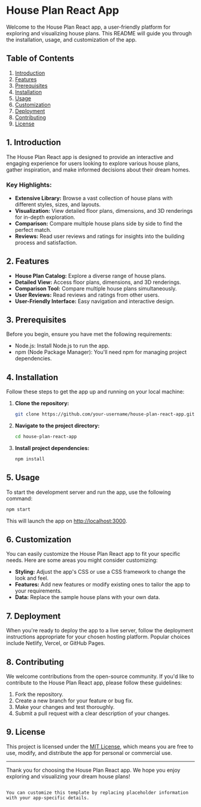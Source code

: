 # House Plan React App

Welcome to the House Plan React app, a user-friendly platform for exploring and visualizing house plans. This README will guide you through the installation, usage, and customization of the app.

## Table of Contents

1. [Introduction](#introduction)
2. [Features](#features)
3. [Prerequisites](#prerequisites)
4. [Installation](#installation)
5. [Usage](#usage)
6. [Customization](#customization)
7. [Deployment](#deployment)
8. [Contributing](#contributing)
9. [License](#license)

## 1. Introduction

The House Plan React app is designed to provide an interactive and engaging experience for users looking to explore various house plans, gather inspiration, and make informed decisions about their dream homes.

### Key Highlights:

- **Extensive Library:** Browse a vast collection of house plans with different styles, sizes, and layouts.
- **Visualization:** View detailed floor plans, dimensions, and 3D renderings for in-depth exploration.
- **Comparison:** Compare multiple house plans side by side to find the perfect match.
- **Reviews:** Read user reviews and ratings for insights into the building process and satisfaction.

## 2. Features

- **House Plan Catalog:** Explore a diverse range of house plans.
- **Detailed View:** Access floor plans, dimensions, and 3D renderings.
- **Comparison Tool:** Compare multiple house plans simultaneously.
- **User Reviews:** Read reviews and ratings from other users.
- **User-Friendly Interface:** Easy navigation and interactive design.

## 3. Prerequisites

Before you begin, ensure you have met the following requirements:

- Node.js: Install Node.js to run the app.
- npm (Node Package Manager): You'll need npm for managing project dependencies.

## 4. Installation

Follow these steps to get the app up and running on your local machine:

1. **Clone the repository:**

   ```bash
   git clone https://github.com/your-username/house-plan-react-app.git
   ```

2. **Navigate to the project directory:**

   ```bash
   cd house-plan-react-app
   ```

3. **Install project dependencies:**

   ```bash
   npm install
   ```

## 5. Usage

To start the development server and run the app, use the following command:

```bash
npm start
```

This will launch the app on [http://localhost:3000](http://localhost:3000).

## 6. Customization

You can easily customize the House Plan React app to fit your specific needs. Here are some areas you might consider customizing:

- **Styling:** Adjust the app's CSS or use a CSS framework to change the look and feel.
- **Features:** Add new features or modify existing ones to tailor the app to your requirements.
- **Data:** Replace the sample house plans with your own data.

## 7. Deployment

When you're ready to deploy the app to a live server, follow the deployment instructions appropriate for your chosen hosting platform. Popular choices include Netlify, Vercel, or GitHub Pages.

## 8. Contributing

We welcome contributions from the open-source community. If you'd like to contribute to the House Plan React app, please follow these guidelines:

1. Fork the repository.
2. Create a new branch for your feature or bug fix.
3. Make your changes and test thoroughly.
4. Submit a pull request with a clear description of your changes.

## 9. License

This project is licensed under the [MIT License](LICENSE), which means you are free to use, modify, and distribute the app for personal or commercial use.

---

Thank you for choosing the House Plan React app. We hope you enjoy exploring and visualizing your dream house plans!
```

You can customize this template by replacing placeholder information with your app-specific details.